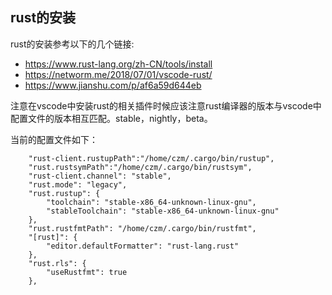 ## rust的安装

rust的安装参考以下的几个链接:

* https://www.rust-lang.org/zh-CN/tools/install
* https://networm.me/2018/07/01/vscode-rust/
* https://www.jianshu.com/p/af6a59d644eb

注意在vscode中安装rust的相关插件时候应该注意rust编译器的版本与vscode中配置文件的版本相互匹配。stable，nightly，beta。

当前的配置文件如下：

```
    "rust-client.rustupPath":"/home/czm/.cargo/bin/rustup",
    "rust.rustsymPath":"/home/czm/.cargo/bin/rustsym",
    "rust-client.channel": "stable",
    "rust.mode": "legacy",
    "rust.rustup": {
        "toolchain": "stable-x86_64-unknown-linux-gnu",
        "stableToolchain": "stable-x86_64-unknown-linux-gnu"
    },
    "rust.rustfmtPath": "/home/czm/.cargo/bin/rustfmt",
    "[rust]": {
        "editor.defaultFormatter": "rust-lang.rust"
    },
    "rust.rls": {
        "useRustfmt": true
    },
```

